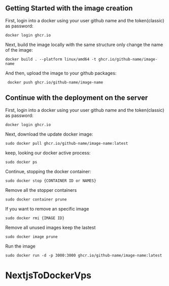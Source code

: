 
## Getting Started with the image creation

First, login into a docker using your user github name and the token(classic) as password:

```
docker login ghcr.io
```

Next, build the image locally with the same structure only change the name of the image:

```
docker build . --platform linux/amd64 -t ghcr.io/github-name/image-name
```
And then, upload the image to your github packages:

```
 docker push ghcr.io/github-name/image-name
```

## Continue with the deployment on the server

First, login into a docker using your user github name and the token(classic) as password:

```
docker login ghcr.io
```

Next, download the update docker image:

```
sudo docker pull ghcr.io/github-name/image-name:latest
```

keep, looking our docker active process:

```
sudo docker ps
```

Continue, stopping the docker container:

```
sudo docker stop {CONTAINER ID or NAMES}
```

Remove all the stopper containers

```
sudo docker container prune
```

If you want to remove an specific image

```
sudo docker rmi {IMAGE ID}
```

Remove all unused images keep the lastest

```
sudo docker image prune
```

Run the image

```
sudo docker run -d -p 3000:3000 ghcr.io/github-name/image-name:latest
```



# NextjsToDockerVps
